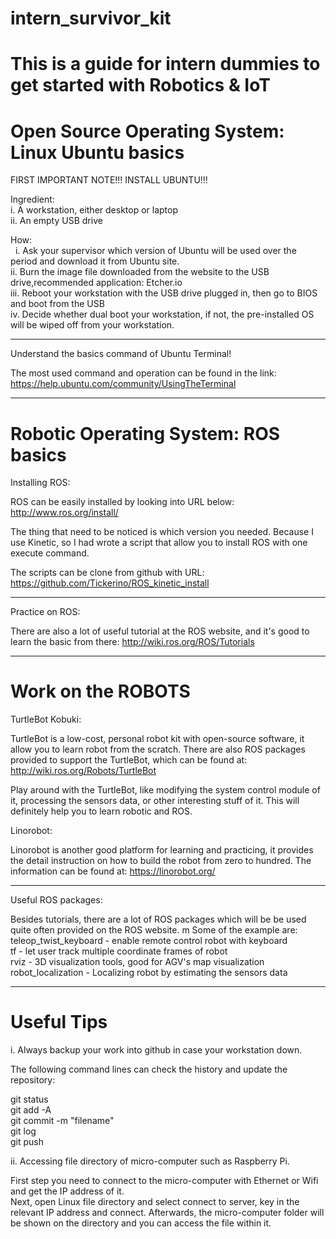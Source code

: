 # intern_survivor_kit
# This is a guide for intern dummies to get started with Robotics & IoT

Open Source Operating System: Linux Ubuntu basics
=================================================

FIRST IMPORTANT NOTE!!! INSTALL UBUNTU!!!

Ingredient:   
    i.  A workstation, either desktop or laptop  
    ii. An empty USB drive  

How:   
    i.   Ask your supervisor which version of Ubuntu will be used over the period and download it from Ubuntu site.  
    ii.  Burn the image file downloaded from the website to the USB drive,recommended application: Etcher.io  
    iii. Reboot your workstation with the USB drive plugged in, then go to BIOS and boot from the USB  
    iv.  Decide whether dual boot your workstation, if not, the pre-installed OS will be wiped off from your workstation.  

-------------------------------------------------------------------

Understand the basics command of Ubuntu Terminal!

The most used command and operation can be found in the link:
https://help.ubuntu.com/community/UsingTheTerminal

-------------------------------------------------------------------


Robotic Operating System: ROS basics
====================================

Installing ROS:

ROS can be easily installed by looking into URL below:
http://www.ros.org/install/

The thing that need to be noticed is which version you needed.
Because I use Kinetic, so I had wrote a script that allow you to install ROS with one execute command.

The scripts can be clone from github with URL:
https://github.com/Tickerino/ROS_kinetic_install

--------------------------------------------------------------------

Practice on ROS:

There are also a lot of useful tutorial at the ROS website, and it's good to learn the basic from there:
http://wiki.ros.org/ROS/Tutorials

--------------------------------------------------------------------

Work on the ROBOTS
==================

TurtleBot Kobuki:

TurtleBot is a low-cost, personal robot kit with open-source software, it allow you to learn robot from the scratch. There are also ROS packages provided to support the TurtleBot, which can be found at: http://wiki.ros.org/Robots/TurtleBot

Play around with the TurtleBot, like modifying the system control module of it, processing the sensors data, or other interesting stuff of it. This will definitely help you to learn robotic and ROS.


Linorobot:

Linorobot is another good platform for learning and practicing, it provides the detail instruction on how to build the robot from  zero to hundred. The information can be found at: https://linorobot.org/

-------------------------------------------------------------------

Useful ROS packages:

Besides tutorials, there are a lot of ROS packages which will be be used quite often provided on the ROS website.
m
Some of the example are:  
teleop_twist_keyboard - enable remote control robot with keyboard  
tf - let user track multiple coordinate frames of robot  
rviz - 3D visualization tools, good for AGV's map visualization  
robot_localization - Localizing robot by estimating the sensors data  

---------------------------------------------------------------------

Useful Tips
===========

i.  Always backup your work into github in case your workstation down.

The following command lines can check the history and update the repository:

git status  
git add -A  
git commit -m "filename"  
git log  
git push  

ii. Accessing file directory of micro-computer such as Raspberry Pi.

First step you need to connect to the micro-computer with Ethernet or Wifi and get the IP address of it.  
Next, open Linux file directory and select connect to server, key in the relevant IP address and connect.
Afterwards, the micro-computer folder will be shown on the directory and you can access the file within it.
